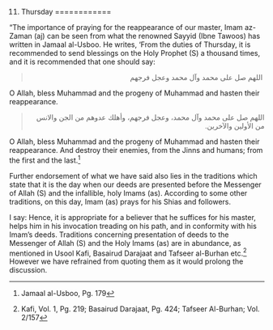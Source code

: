 11. Thursday
============

“The importance of praying for the reappearance of our master, Imam
az-Zaman (aj) can be seen from what the renowned Sayyid (Ibne Tawoos)
has written in Jamaal al-Usboo. He writes, ‘From the duties of Thursday,
it is recommended to send blessings on the Holy Prophet (S) a thousand
times, and it is recommended that one should say:

<blockquote dir="rtl">
  <p>
 اللهم صل على محمد وآل محمد وعجل فرجهم
  </p>
</blockquote>

O Allah, bless Muhammad and the progeny of Muhammad and hasten their
reappearance.

<blockquote dir="rtl">
  <p>
اللهم صل على محمد وآل محمد، وعجل فرجهم، وأهلك عدوهم من الجن والانس من
الأولين والآخرين.
  </p>
</blockquote>

O Allah, bless Muhammad and the progeny of Muhammad and hasten their
reappearance. And destroy their enemies, from the Jinns and humans; from
the first and the last.[^1]

Further endorsement of what we have said also lies in the traditions
which state that it is the day when our deeds are presented before the
Messenger of Allah (S) and the infallible, holy Imams (as). According to
some other traditions, on this day, Imam (as) prays for his Shias and
followers.

I say: Hence, it is appropriate for a believer that he suffices for his
master, helps him in his invocation treading on his path, and in
conformity with his Imam’s deeds. Traditions concerning presentation of
deeds to the Messenger of Allah (S) and the Holy Imams (as) are in
abundance, as mentioned in Usool Kafi, Basairud Darajaat and Tafseer
al-Burhan etc.[^2] However we have refrained from quoting them as it
would prolong the discussion.

[^1]: Jamaal al-Usboo, Pg. 179

[^2]: Kafi, Vol. 1, Pg. 219; Basairud Darajaat, Pg. 424; Tafseer
Al-Burhan; Vol. 2/157


